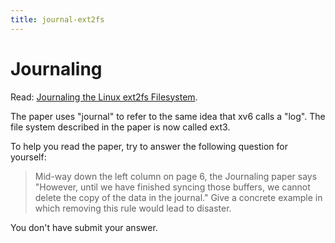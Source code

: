 ```yaml
---
title: journal-ext2fs
---
```


# Journaling

Read: [Journaling the Linux ext2fs Filesystem](/assets/mit6.1810/journal-design.pdf).

The paper uses "journal" to refer to the same idea that
xv6 calls a "log". The file system described in the paper is now called ext3.

To help you read the paper, try to answer the following question for yourself:
> Mid-way down the left column on page 6, the Journaling paper
> says "However, until we have finished syncing those buffers, we cannot
> delete the copy of the data in the journal."
> Give a concrete example in which removing this rule would
> lead to disaster.

You don't have submit your answer.
